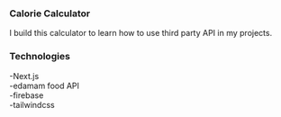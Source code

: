 
### Calorie Calculator

 I build this calculator to learn how to use third party API in my projects. 

### Technologies
-Next.js <br>
-edamam food API <br>
-firebase <br>
-tailwindcss

